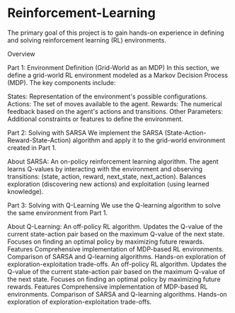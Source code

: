 # Reinforcement-Learning

The primary goal of this project is to gain hands-on experience in defining and solving reinforcement learning (RL) environments.

Overview

Part 1: Environment Definition (Grid-World as an MDP)
In this section, we define a grid-world RL environment modeled as a Markov Decision Process (MDP). The key components include:

States: Representation of the environment's possible configurations.
Actions: The set of moves available to the agent.
Rewards: The numerical feedback based on the agent's actions and transitions.
Other Parameters: Additional constraints or features to define the environment.


Part 2: Solving with SARSA
We implement the SARSA (State-Action-Reward-State-Action) algorithm and apply it to the grid-world environment created in Part 1.

About SARSA:
An on-policy reinforcement learning algorithm.
The agent learns Q-values by interacting with the environment and observing transitions: (state, action, reward, next_state, next_action).
Balances exploration (discovering new actions) and exploitation (using learned knowledge).


Part 3: Solving with Q-Learning
We use the Q-learning algorithm to solve the same environment from Part 1.

About Q-Learning:
An off-policy RL algorithm.
Updates the Q-value of the current state-action pair based on the maximum Q-value of the next state.
Focuses on finding an optimal policy by maximizing future rewards.
Features
Comprehensive implementation of MDP-based RL environments.
Comparison of SARSA and Q-learning algorithms.
Hands-on exploration of exploration-exploitation trade-offs.
An off-policy RL algorithm.
Updates the Q-value of the current state-action pair based on the maximum Q-value of the next state.
Focuses on finding an optimal policy by maximizing future rewards.
Features
Comprehensive implementation of MDP-based RL environments.
Comparison of SARSA and Q-learning algorithms.
Hands-on exploration of exploration-exploitation trade-offs.
